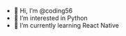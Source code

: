- 👋 Hi, I’m @coding56
- 👀 I’m interested in Python
- 🌱 I’m currently learning React Native



<!---
coding56/coding56 is a ✨ special ✨ repository because its `README.md` (this file) appears on your GitHub profile.
You can click the Preview link to take a look at your changes.
--->
